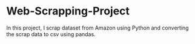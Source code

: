 # Web-Scrapping-Project
In this project, I scrap dataset from Amazon using Python and converting the scrap data to csv using pandas.
